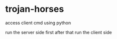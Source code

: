 # trojan-horses
access client cmd using python

run the server side first after that run the client side
